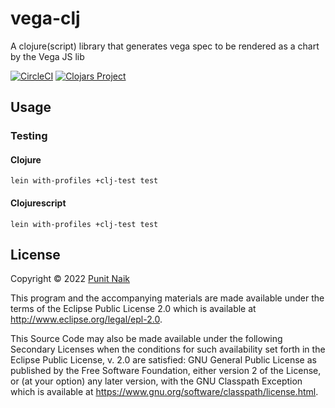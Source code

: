 # vega-clj

A clojure(script) library that generates vega spec to be rendered as a chart by the Vega JS lib

[![CircleCI](https://circleci.com/gh/punit-naik/vega-clj/tree/master.svg?style=svg)](https://circleci.com/gh/punit-naik/vega-clj/tree/master)
[![Clojars Project](https://img.shields.io/clojars/v/org.clojars.punit-naik/vega-clj.svg)](https://clojars.org/org.clojars.punit-naik/vega-clj)

## Usage

### Testing

#### Clojure

```
lein with-profiles +clj-test test
```

#### Clojurescript

```
lein with-profiles +clj-test test
```

## License

Copyright © 2022 [Punit Naik](https://github.com/punit-naik)

This program and the accompanying materials are made available under the
terms of the Eclipse Public License 2.0 which is available at
http://www.eclipse.org/legal/epl-2.0.

This Source Code may also be made available under the following Secondary
Licenses when the conditions for such availability set forth in the Eclipse
Public License, v. 2.0 are satisfied: GNU General Public License as published by
the Free Software Foundation, either version 2 of the License, or (at your
option) any later version, with the GNU Classpath Exception which is available
at https://www.gnu.org/software/classpath/license.html.
